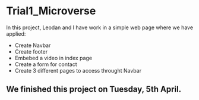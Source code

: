 # Trial1_Microverse
In this project, Leodan and I have work in a simple web page where we have applied:

- Create Navbar
- Create footer
- Embebed a video in index page
- Create a form for contact
- Create 3 different pages to access throught Navbar

## We finished this project on Tuesday, 5th April.
